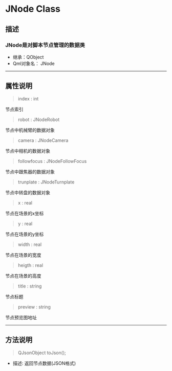 # **JNode Class**

## 描述

### JNode是对脚本节点管理的数据类

* 继承：QObject
* Qml对象名： JNode
  
---

## 属性说明

> index : int

节点索引

> robot : JNodeRobot

节点中机械臂的数据对象

> camera : JNodeCamera

节点中相机的数据对象

> followfocus : JNodeFollowFocus

节点中跟焦器的数据对象

> trunplate : JNodeTurnplate

节点中转盘的数据对象

> x : real

节点在场景的x坐标

> y : real

节点在场景的y坐标

> width : real

节点在场景的宽度

> heigth : real

节点在场景的高度

> title : string

节点标题

> preview : string

节点预览图地址

---

## 方法说明

> QJsonObject toJson();

* 描述: 返回节点数据(JSON格式)
